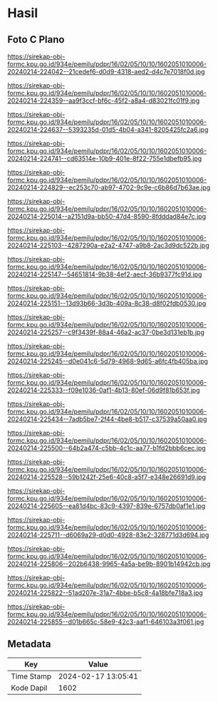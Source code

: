 # Hasil

## Foto C Plano

https://sirekap-obj-formc.kpu.go.id/934e/pemilu/pdpr/16/02/05/10/10/1602051010006-20240214-224042--21cedef6-d0d9-4318-aed2-d4c7e7018f0d.jpg

https://sirekap-obj-formc.kpu.go.id/934e/pemilu/pdpr/16/02/05/10/10/1602051010006-20240214-224359--aa9f3ccf-bf6c-45f2-a8a4-d83021fc01f9.jpg

https://sirekap-obj-formc.kpu.go.id/934e/pemilu/pdpr/16/02/05/10/10/1602051010006-20240214-224637--5393235d-01d5-4b04-a341-8205425fc2a6.jpg

https://sirekap-obj-formc.kpu.go.id/934e/pemilu/pdpr/16/02/05/10/10/1602051010006-20240214-224741--cd63514e-10b9-401e-8f22-755e1dbefb95.jpg

https://sirekap-obj-formc.kpu.go.id/934e/pemilu/pdpr/16/02/05/10/10/1602051010006-20240214-224829--ec253c70-ab97-4702-9c9e-c6b86d7b63ae.jpg

https://sirekap-obj-formc.kpu.go.id/934e/pemilu/pdpr/16/02/05/10/10/1602051010006-20240214-225014--a2151d9a-bb50-47d4-8590-8fdddad84e7c.jpg

https://sirekap-obj-formc.kpu.go.id/934e/pemilu/pdpr/16/02/05/10/10/1602051010006-20240214-225103--4287290a-e2a2-4747-a9b8-2ac3d9dc522b.jpg

https://sirekap-obj-formc.kpu.go.id/934e/pemilu/pdpr/16/02/05/10/10/1602051010006-20240214-225147--54651814-9b38-4ef2-aecf-36b9377fc91d.jpg

https://sirekap-obj-formc.kpu.go.id/934e/pemilu/pdpr/16/02/05/10/10/1602051010006-20240214-225151--13d93b66-3d3b-409a-8c38-d8f02fdb0530.jpg

https://sirekap-obj-formc.kpu.go.id/934e/pemilu/pdpr/16/02/05/10/10/1602051010006-20240214-225257--c9f3439f-88a4-46a2-ac37-0be3d131eb1b.jpg

https://sirekap-obj-formc.kpu.go.id/934e/pemilu/pdpr/16/02/05/10/10/1602051010006-20240214-225245--d0e041c6-5d79-4968-9d65-a6fc4fb405ba.jpg

https://sirekap-obj-formc.kpu.go.id/934e/pemilu/pdpr/16/02/05/10/10/1602051010006-20240214-225333--f09e1036-0af1-4b13-80ef-06d9f81b653f.jpg

https://sirekap-obj-formc.kpu.go.id/934e/pemilu/pdpr/16/02/05/10/10/1602051010006-20240214-225434--7adb5be7-2f44-4be8-b517-c37539a50aa0.jpg

https://sirekap-obj-formc.kpu.go.id/934e/pemilu/pdpr/16/02/05/10/10/1602051010006-20240214-225500--64b2a474-c5bb-4c1c-aa77-b1fd2bbb6cec.jpg

https://sirekap-obj-formc.kpu.go.id/934e/pemilu/pdpr/16/02/05/10/10/1602051010006-20240214-225528--59b1242f-25e6-40c8-a5f7-e348e26691d9.jpg

https://sirekap-obj-formc.kpu.go.id/934e/pemilu/pdpr/16/02/05/10/10/1602051010006-20240214-225605--ea81d4bc-83c9-4397-839e-6757db0af1e1.jpg

https://sirekap-obj-formc.kpu.go.id/934e/pemilu/pdpr/16/02/05/10/10/1602051010006-20240214-225711--d6069a29-d0d0-4928-83e2-328771d3d694.jpg

https://sirekap-obj-formc.kpu.go.id/934e/pemilu/pdpr/16/02/05/10/10/1602051010006-20240214-225806--202b6438-9965-4a5a-be9b-8901b14942cb.jpg

https://sirekap-obj-formc.kpu.go.id/934e/pemilu/pdpr/16/02/05/10/10/1602051010006-20240214-225822--51ad207e-31a7-4bbe-b5c8-4a18bfe718a3.jpg

https://sirekap-obj-formc.kpu.go.id/934e/pemilu/pdpr/16/02/05/10/10/1602051010006-20240214-225855--d01b665c-58e9-42c3-aaf1-646103a3f061.jpg


## Metadata

| Key        | Value               |
| ---------- | ------------------- |
| Time Stamp | 2024-02-17 13:05:41 |
| Kode Dapil | 1602                |



